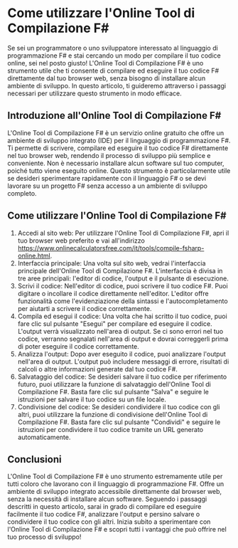 Come utilizzare l'Online Tool di Compilazione F#
================================================

Se sei un programmatore o uno sviluppatore interessato al linguaggio di programmazione F# e stai cercando un modo per compilare il tuo codice online, sei nel posto giusto! L'Online Tool di Compilazione F# è uno strumento utile che ti consente di compilare ed eseguire il tuo codice F# direttamente dal tuo browser web, senza bisogno di installare alcun ambiente di sviluppo. In questo articolo, ti guideremo attraverso i passaggi necessari per utilizzare questo strumento in modo efficace.

Introduzione all'Online Tool di Compilazione F#
-----------------------------------------------

L'Online Tool di Compilazione F# è un servizio online gratuito che offre un ambiente di sviluppo integrato (IDE) per il linguaggio di programmazione F#. Ti permette di scrivere, compilare ed eseguire il tuo codice F# direttamente nel tuo browser web, rendendo il processo di sviluppo più semplice e conveniente. Non è necessario installare alcun software sul tuo computer, poiché tutto viene eseguito online. Questo strumento è particolarmente utile se desideri sperimentare rapidamente con il linguaggio F# o se devi lavorare su un progetto F# senza accesso a un ambiente di sviluppo completo.

Come utilizzare l'Online Tool di Compilazione F#
------------------------------------------------

1. Accedi al sito web: Per utilizzare l'Online Tool di Compilazione F#, apri il tuo browser web preferito e vai all'indirizzo <https://www.onlinecalculatorsfree.com/it/tools/compile-fsharp-online.html>.
2. Interfaccia principale: Una volta sul sito web, vedrai l'interfaccia principale dell'Online Tool di Compilazione F#. L'interfaccia è divisa in tre aree principali: l'editor di codice, l'output e il pulsante di esecuzione.
3. Scrivi il codice: Nell'editor di codice, puoi scrivere il tuo codice F#. Puoi digitare o incollare il codice direttamente nell'editor. L'editor offre funzionalità come l'evidenziazione della sintassi e l'autocompletamento per aiutarti a scrivere il codice correttamente.
4. Compila ed esegui il codice: Una volta che hai scritto il tuo codice, puoi fare clic sul pulsante "Esegui" per compilare ed eseguire il codice. L'output verrà visualizzato nell'area di output. Se ci sono errori nel tuo codice, verranno segnalati nell'area di output e dovrai correggerli prima di poter eseguire il codice correttamente.
5. Analizza l'output: Dopo aver eseguito il codice, puoi analizzare l'output nell'area di output. L'output può includere messaggi di errore, risultati di calcoli o altre informazioni generate dal tuo codice F#.
6. Salvataggio del codice: Se desideri salvare il tuo codice per riferimento futuro, puoi utilizzare la funzione di salvataggio dell'Online Tool di Compilazione F#. Basta fare clic sul pulsante "Salva" e seguire le istruzioni per salvare il tuo codice su un file locale.
7. Condivisione del codice: Se desideri condividere il tuo codice con gli altri, puoi utilizzare la funzione di condivisione dell'Online Tool di Compilazione F#. Basta fare clic sul pulsante "Condividi" e seguire le istruzioni per condividere il tuo codice tramite un URL generato automaticamente.

Conclusioni
-----------

L'Online Tool di Compilazione F# è uno strumento estremamente utile per tutti coloro che lavorano con il linguaggio di programmazione F#. Offre un ambiente di sviluppo integrato accessibile direttamente dal browser web, senza la necessità di installare alcun software. Seguendo i passaggi descritti in questo articolo, sarai in grado di compilare ed eseguire facilmente il tuo codice F#, analizzare l'output e persino salvare o condividere il tuo codice con gli altri. Inizia subito a sperimentare con l'Online Tool di Compilazione F# e scopri tutti i vantaggi che può offrire nel tuo processo di sviluppo!